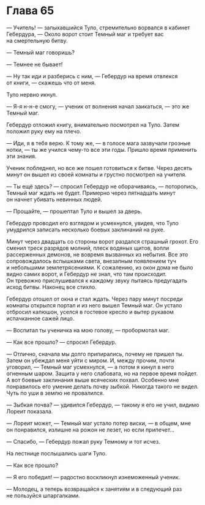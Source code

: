 # Глава 65

— Учитель! — запыхавшийся Туло, стремительно ворвался в кабинет Гебердура, — Около ворот стоит Темный маг и требует вас на смертельную битву.

— Темный маг говоришь?

— Темнее не бывает!

— Ну так иди и разберись с ним, — Гебердур на время отвлекся от книги, — скажешь что от меня.

Туло нервно икнул.

— Я-я н-н-е смогу, — ученик от волнения начал заикаться, — это же Темный маг.

Гебердур отложил книгу, внимательно посмотрел на Туло. Затем положил руку ему на плечо.

— Иди, я в тебя верю. К тому же, — в голосе мага зазвучали грозные нотки, — ты же учился чему-то все эти годы. Пришло время применить эти знания.

Ученик побледнел, но все же пошел готовиться к битве. Через десять минут он вышел из своей комнаты и грустно посмотрел на учителя.

— Ты ещё здесь? — спросил Гебердур не оборачиваясь, — поторопись, Темный маг ждать не будет. Примерно через пятнадцать минут он начнет убивать невинных людей.

— Прощайте, — прошептал Туло и вышел за дверь.

Гебердур проводил его взглядом и усмехнулся, увидев, что Туло умудрился записать несколько боевых заклинаний на руке.

Минут через двадцать со стороны ворот раздался страшный грохот. Его сменил треск разрядов молний, плеск водяных щитов, вопли рассерженных демонов, не вовремя вызванных из небытия. Все это сопровождалось вспышками света, внезапным появлением туч и небольшими землетрясениями. К сожалению, из окон дома не было видно самих ворот, и Гебердур не знал, что там происходит. Он тревожно прислушивался к каждому звуку пытаясь предугадать исход битвы. Наконец все стихло. 

Гебердур отошел от окна и стал ждать. Через пару минут посреди комнаты открылся портал и из него вышел Темный маг. Он устало отбросил капюшон, уселся в гостевое кресло и вытер рукавом испачканное сажей лицо.

— Воспитал ты ученичка на мою голову, — пробормотал маг.

— Как все прошло? — спросил Гебердур.

— Отлично, сначала мы долго припирались, почему не пришел ты. Затем он убеждал меня уйти с миром. И, между прочим, почти уговорил, — Темный маг усмехнулся, — а потом я кинул в него огненным шаром. Защита у него слабовата, но на первое время пойдет. А вот боевые заклинания выше всяческих похвал. Особенно мне понравилось его умение делать почву зыбкой. Никогда такого не видел. Чуть по уши в землю не провалился.

— Зыбкая почва? — удивился Гебердур, — такому я его не учил, видимо Лореит показала.

— Лореит может, — Темный маг устало потер виски, — в общем, мне он понравился, излишне на рожон не лезет, но если припечет...

— Спасибо, — Гебердур пожал руку Темному и тот исчез.

На лестнице послышались шаги Туло.

— Как все прошло?

— Я его победил! — радостно воскликнул изнеможенный ученик.

— Молодец, а теперь возвращайся к занятиям и в следующий раз не пользуйся шпаргалками.


